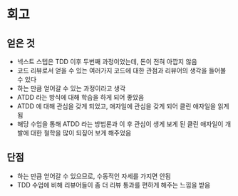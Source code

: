 # 회고
## 얻은 것
- 넥스트 스텝은 TDD 이후 두번째 과정이었는데, 돈이 전혀 아깝지 않음
- 코드 리뷰로서 얻을 수 있는 여러가지 코드에 대한 관점과 리뷰어의 생각을 들어볼 수 있다
- 하는 만큼 얻어갈 수 있는 과정이라고 생각
- ATDD 라는 방식에 대해 학습을 하게 되어 좋았음
- ATDD 에 대해 관심을 갖게 되었고, 애자일에 관심을 갖게 되어 클린 애자일을 읽게됨
- 해당 수업을 통해 ATDD 라는 방법론과 이 후 관심이 생게 보게 된 클린 애자일이 개발에 대한 철학을 많이 되짚어 보게 해주었음

## 단점
- 하는 만큼 얻어갈 수 있으므로, 수동적인 자세를 가지면 안됨
- TDD 수업에 비해 리뷰어들이 좀 더 리뷰 통과를 편하게 해주는 느낌을 받음
